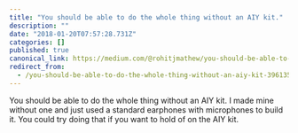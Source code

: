 ```yaml
---
title: "You should be able to do the whole thing without an AIY kit."
description: ""
date: "2018-01-20T07:57:28.731Z"
categories: []
published: true
canonical_link: https://medium.com/@rohitjmathew/you-should-be-able-to-do-the-whole-thing-without-an-aiy-kit-396135ede119
redirect_from:
  - /you-should-be-able-to-do-the-whole-thing-without-an-aiy-kit-396135ede119
---
```


You should be able to do the whole thing without an AIY kit. I made mine without one and just used a standard earphones with microphones to build it. You could try doing that if you want to hold of on the AIY kit.
